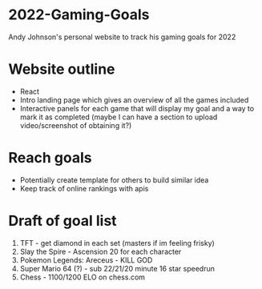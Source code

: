 # 2022-Gaming-Goals
Andy Johnson's personal website to track his gaming goals for 2022

# Website outline
- React
- Intro landing page which gives an overview of all the games included
- Interactive panels for each game that will display my goal and a way to mark it as completed (maybe I can have a section to upload video/screenshot of obtaining it?)

# Reach goals
- Potentially create template for others to build similar idea
- Keep track of online rankings with apis

# Draft of goal list
1. TFT - get diamond in each set (masters if im feeling frisky)
2. Slay the Spire - Ascension 20 for each character
3. Pokemon Legends: Areceus - KILL GOD
4. Super Mario 64 (?) - sub 22/21/20 minute 16 star speedrun
5. Chess - 1100/1200 ELO on chess.com
